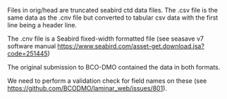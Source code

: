 Files in orig/head are truncated seabird ctd data files.  The .csv file is the same data as the .cnv file but converted to tabular csv data with the first line being a header line.  

The .cnv file is a Seabird fixed-width formatted file (see seasave v7 software manual https://www.seabird.com/asset-get.download.jsa?code=251445)

The original submission to BCO-DMO contained the data in both formats.

We need to perform a validation check for field names on these (see  https://github.com/BCODMO/laminar_web/issues/801).